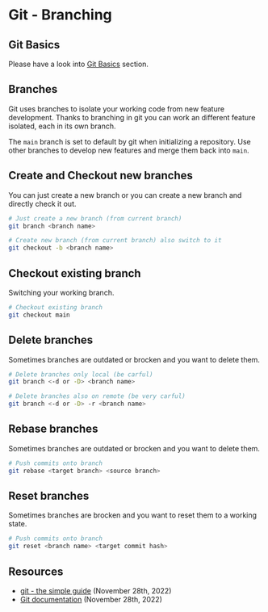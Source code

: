 [description]: <> (Git branching basics, like how to create a new branch, switching branches, etc.)
[preservedKeywords]: <> (git, branching, branch, create, delete, checkout, rebase, reset)
# Git - Branching
## Git Basics
Please have a look into [Git Basics](?path=src/docs/git/basics.md) section.

## Branches
Git uses branches to isolate your working code from new feature development. Thanks to branching in git you can work an different feature isolated, each in its own branch.

The `main` branch is set to default by git when initializing a repository. Use other branches to develop new features and merge them back into `main`.

## Create and Checkout new branches
You can just create a new branch or you can create a new branch and directly check it out.
```sh
# Just create a new branch (from current branch)
git branch <branch name>

# Create new branch (from current branch) also switch to it
git checkout -b <branch name>
```

## Checkout existing branch 
Switching your working branch.
```sh
# Checkout existing branch
git checkout main
```

## Delete branches
Sometimes branches are outdated or brocken and you want to delete them.
```sh
# Delete branches only local (be carful)
git branch <-d or -D> <branch name>

# Delete branches also on remote (be very carful)
git branch <-d or -D> -r <branch name>
```

## Rebase branches
Sometimes branches are outdated or brocken and you want to delete them.
```sh
# Push commits onto branch
git rebase <target branch> <source branch>
```

## Reset branches
Sometimes branches are brocken and you want to reset them to a working state.
```sh
# Push commits onto branch
git reset <branch name> <target commit hash>
```

## Resources
- [git - the simple guide](https://rogerdudler.github.io/git-guide/) (November 28th, 2022)
- [Git documentation](https://git-scm.com/docs/git-branch) (November 28th, 2022)